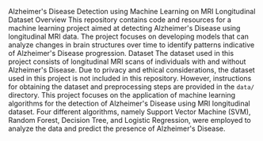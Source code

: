 Alzheimer's Disease Detection using Machine Learning on MRI Longitudinal Dataset
Overview
This repository contains code and resources for a machine learning project aimed at detecting Alzheimer's Disease using longitudinal MRI data. The project focuses on developing models that can analyze changes in brain structures over time to identify patterns indicative of Alzheimer's Disease progression.
Dataset
The dataset used in this project consists of longitudinal MRI scans of individuals with and without Alzheimer's Disease. Due to privacy and ethical considerations, the dataset used in this project is not included in this repository. However, instructions for obtaining the dataset and preprocessing steps are provided in the `data/` directory.
This project focuses on the application of machine learning algorithms for the detection of Alzheimer's Disease using MRI longitudinal dataset. Four different algorithms, namely Support Vector Machine (SVM), Random Forest, Decision Tree, and Logistic Regression, were employed to analyze the data and predict the presence of Alzheimer's Disease.


